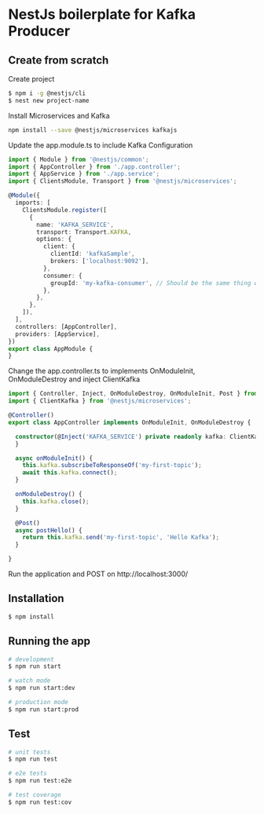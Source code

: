 # NestJs boilerplate for Kafka Producer 

## Create from scratch
Create project
```bash
$ npm i -g @nestjs/cli
$ nest new project-name
```
Install Microservices and Kafka
```bash
npm install --save @nestjs/microservices kafkajs
```
Update the app.module.ts to include Kafka Configuration
```typescript
import { Module } from '@nestjs/common';
import { AppController } from './app.controller';
import { AppService } from './app.service';
import { ClientsModule, Transport } from '@nestjs/microservices';

@Module({
  imports: [
    ClientsModule.register([
      {
        name: 'KAFKA_SERVICE',
        transport: Transport.KAFKA,
        options: {
          client: {
            clientId: 'kafkaSample',
            brokers: ['localhost:9092'],
          },
          consumer: {
            groupId: 'my-kafka-consumer', // Should be the same thing we give in consumer
          },
        },
      },
    ]),
  ],
  controllers: [AppController],
  providers: [AppService],
})
export class AppModule {
}
```
Change the app.controller.ts to implements OnModuleInit, OnModuleDestroy and inject ClientKafka
```typescript
import { Controller, Inject, OnModuleDestroy, OnModuleInit, Post } from '@nestjs/common';
import { ClientKafka } from '@nestjs/microservices';

@Controller()
export class AppController implements OnModuleInit, OnModuleDestroy {

  constructor(@Inject('KAFKA_SERVICE') private readonly kafka: ClientKafka) {
  }

  async onModuleInit() {
    this.kafka.subscribeToResponseOf('my-first-topic');
    await this.kafka.connect();
  }

  onModuleDestroy() {
    this.kafka.close();
  }

  @Post()
  async postHello() {
    return this.kafka.send('my-first-topic', 'Hello Kafka');
  }

}
```
Run the application and POST on http://localhost:3000/


## Installation

```bash
$ npm install
```

## Running the app

```bash
# development
$ npm run start

# watch mode
$ npm run start:dev

# production mode
$ npm run start:prod
```

## Test

```bash
# unit tests
$ npm run test

# e2e tests
$ npm run test:e2e

# test coverage
$ npm run test:cov
```